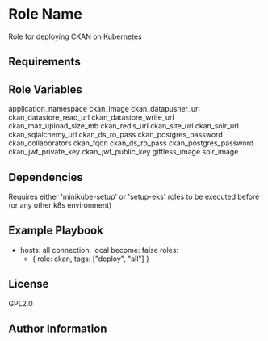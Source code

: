 Role Name
=========

Role for deploying CKAN on Kubernetes

Requirements
------------


Role Variables
--------------
 application_namespace
 ckan_image
 ckan_datapusher_url 
 ckan_datastore_read_url 
 ckan_datastore_write_url
 ckan_max_upload_size_mb
 ckan_redis_url
 ckan_site_url
 ckan_solr_url
 ckan_sqlalchemy_url
 ckan_ds_ro_pass
 ckan_postgres_password 
 ckan_collaborators
 ckan_fqdn
 ckan_ds_ro_pass
 ckan_postgres_password
 ckan_jwt_private_key
 ckan_jwt_public_key
 giftless_image
 solr_image


Dependencies
------------
Requires either 'minikube-setup' or 'setup-eks' roles to be executed before (or any other k8s environment)

Example Playbook
----------------
- hosts: all
  connection: local
  become: false
  roles:
    - { role: ckan, tags: ["deploy", "all"] }


License
-------

GPL2.0

Author Information
------------------

